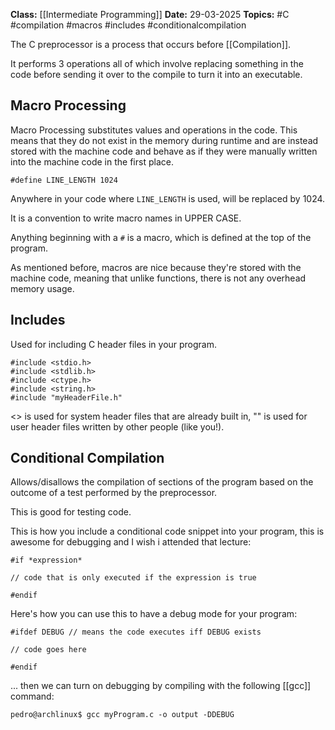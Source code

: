 **Class:** [[Intermediate Programming]]
**Date:** 29-03-2025
**Topics:**  #C #compilation #macros #includes #conditionalcompilation

The C preprocessor is a process that occurs before [[Compilation]].

It performs 3 operations all of which involve replacing something in the code before sending it over to the compile to turn it into an executable.

## Macro Processing
Macro Processing substitutes values and operations in the code. This means that they do not exist in the memory during runtime and are instead stored with the machine code and behave as if they were manually written into the machine code in the first place.

```
#define LINE_LENGTH 1024
```

Anywhere in your code where `LINE_LENGTH` is used, will be replaced by 1024.

It is a convention to write macro names in UPPER CASE.

Anything beginning with a `#` is a macro, which is defined at the top of the program.

As mentioned before, macros are nice because they're stored with the machine code, meaning that unlike functions, there is not any overhead memory usage.

## Includes
Used for including C header files in your program.
```
#include <stdio.h>
#include <stdlib.h>
#include <ctype.h>
#include <string.h>
#include "myHeaderFile.h"
```
<> is used for system header files that are already built in, "" is used for user header files written by other people (like you!).

## Conditional Compilation
Allows/disallows the compilation of sections of the program based on the outcome of a test performed by the preprocessor.

This is good for testing code.

This is how you include a conditional code snippet into your program, this is awesome for debugging and I wish i attended that lecture:
```
#if *expression*

// code that is only executed if the expression is true

#endif
```

Here's how you can use this to have a debug mode for your program:
```
#ifdef DEBUG // means the code executes iff DEBUG exists

// code goes here

#endif
```
... then we can turn on debugging by compiling with the following [[gcc]] command:
```
pedro@archlinux$ gcc myProgram.c -o output -DDEBUG
```


